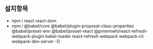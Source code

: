## 설치항목

- npm i react react-dom
- npm i @babel/core @babel/plugin-proposal-class-properties @babel/preset-env @babel/preset-react @pmmmwh/react-refresh-webpack-plugin babel-loader react-refresh webpack webpack-cli webpack-dev-server -D
